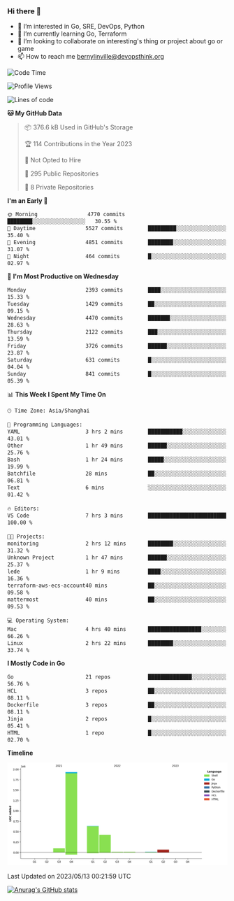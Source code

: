### Hi there 👋

- 👀 I’m interested in Go, SRE, DevOps, Python
- 🌱 I’m currently learning Go, Terraform
- 👯 I’m looking to collaborate on interesting's thing or project about go or game
- 📫 How to reach me bernylinville@devopsthink.org

<!--START_SECTION:waka-->
![Code Time](http://img.shields.io/badge/Code%20Time-266%20hrs%2059%20mins-blue)

![Profile Views](http://img.shields.io/badge/Profile%20Views-0-blue)

![Lines of code](https://img.shields.io/badge/From%20Hello%20World%20I%27ve%20Written-3.2%20million%20lines%20of%20code-blue)

**🐱 My GitHub Data** 

> 📦 376.6 kB Used in GitHub's Storage 
 > 
> 🏆 114 Contributions in the Year 2023
 > 
> 🚫 Not Opted to Hire
 > 
> 📜 295 Public Repositories 
 > 
> 🔑 8 Private Repositories 
 > 
**I'm an Early 🐤** 

```text
🌞 Morning                4770 commits        ████████░░░░░░░░░░░░░░░░░   30.55 % 
🌆 Daytime                5527 commits        █████████░░░░░░░░░░░░░░░░   35.40 % 
🌃 Evening                4851 commits        ████████░░░░░░░░░░░░░░░░░   31.07 % 
🌙 Night                  464 commits         █░░░░░░░░░░░░░░░░░░░░░░░░   02.97 % 
```
📅 **I'm Most Productive on Wednesday** 

```text
Monday                   2393 commits        ████░░░░░░░░░░░░░░░░░░░░░   15.33 % 
Tuesday                  1429 commits        ██░░░░░░░░░░░░░░░░░░░░░░░   09.15 % 
Wednesday                4470 commits        ███████░░░░░░░░░░░░░░░░░░   28.63 % 
Thursday                 2122 commits        ███░░░░░░░░░░░░░░░░░░░░░░   13.59 % 
Friday                   3726 commits        ██████░░░░░░░░░░░░░░░░░░░   23.87 % 
Saturday                 631 commits         █░░░░░░░░░░░░░░░░░░░░░░░░   04.04 % 
Sunday                   841 commits         █░░░░░░░░░░░░░░░░░░░░░░░░   05.39 % 
```


📊 **This Week I Spent My Time On** 

```text
🕑︎ Time Zone: Asia/Shanghai

💬 Programming Languages: 
YAML                     3 hrs 2 mins        ███████████░░░░░░░░░░░░░░   43.01 % 
Other                    1 hr 49 mins        ██████░░░░░░░░░░░░░░░░░░░   25.76 % 
Bash                     1 hr 24 mins        █████░░░░░░░░░░░░░░░░░░░░   19.99 % 
Batchfile                28 mins             ██░░░░░░░░░░░░░░░░░░░░░░░   06.81 % 
Text                     6 mins              ░░░░░░░░░░░░░░░░░░░░░░░░░   01.42 % 

🔥 Editors: 
VS Code                  7 hrs 3 mins        █████████████████████████   100.00 % 

🐱‍💻 Projects: 
monitoring               2 hrs 12 mins       ████████░░░░░░░░░░░░░░░░░   31.32 % 
Unknown Project          1 hr 47 mins        ██████░░░░░░░░░░░░░░░░░░░   25.37 % 
lede                     1 hr 9 mins         ████░░░░░░░░░░░░░░░░░░░░░   16.36 % 
terraform-aws-ecs-account40 mins             ██░░░░░░░░░░░░░░░░░░░░░░░   09.58 % 
mattermost               40 mins             ██░░░░░░░░░░░░░░░░░░░░░░░   09.53 % 

💻 Operating System: 
Mac                      4 hrs 40 mins       █████████████████░░░░░░░░   66.26 % 
Linux                    2 hrs 22 mins       ████████░░░░░░░░░░░░░░░░░   33.74 % 
```

**I Mostly Code in Go** 

```text
Go                       21 repos            ██████████████░░░░░░░░░░░   56.76 % 
HCL                      3 repos             ██░░░░░░░░░░░░░░░░░░░░░░░   08.11 % 
Dockerfile               3 repos             ██░░░░░░░░░░░░░░░░░░░░░░░   08.11 % 
Jinja                    2 repos             █░░░░░░░░░░░░░░░░░░░░░░░░   05.41 % 
HTML                     1 repo              █░░░░░░░░░░░░░░░░░░░░░░░░   02.70 % 
```



**Timeline**

![Lines of Code chart](https://raw.githubusercontent.com/bernylinville/bernylinville/main/assets/bar_graph.png)


 Last Updated on 2023/05/13 00:21:59 UTC
<!--END_SECTION:waka-->

[![Anurag's GitHub stats](https://github-readme-stats.vercel.app/api?username=bernylinville)](https://github.com/anuraghazra/github-readme-stats)


<!--
**kylechou-dunk/kylechou-dunk** is a ✨ _special_ ✨ repository because its `README.md` (this file) appears on your GitHub profile.

Here are some ideas to get you started:

- 🔭 I’m currently working on ...
- 🌱 I’m currently learning ...
- 👯 I’m looking to collaborate on ...
- 🤔 I’m looking for help with ...
- 💬 Ask me about ...
- 📫 How to reach me: ...
- 😄 Pronouns: ...
- ⚡ Fun fact: ...
-->
